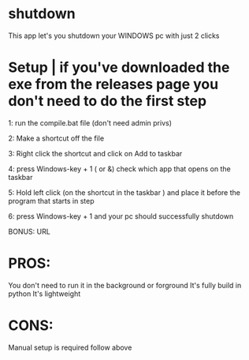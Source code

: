 # shutdown
This app let's you shutdown your WINDOWS pc with just 2 clicks


# Setup    |    if you've downloaded the exe from the releases page you don't need to do the first step 


1: run the compile.bat file (don't need admin privs)

2: Make a shortcut off the file

3: Right click the shortcut and click on Add to taskbar

4: press Windows-key + 1 ( or &) check which app that opens on the taskbar

5: Hold left click (on the shortcut in the taskbar ) and place it before the program that starts in step

6: press Windows-key + 1 and your pc should successfully shutdown

BONUS: URL 

# PROS:
You don't need to run it in the background or forground
It's fully build in python
It's lightweight


# CONS:
Manual setup is required follow above